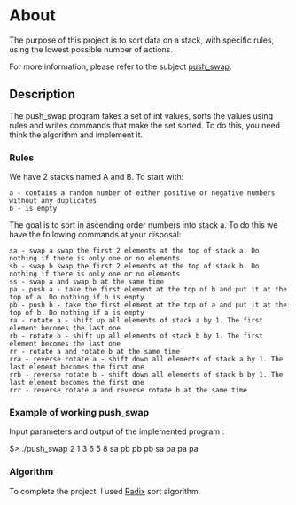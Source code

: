 # About

The purpose of this project is to sort data on a stack, with specific rules, using the lowest possible number of actions.

For more information, please refer to the subject [push_swap](https://github.com/Sndrn/42_cursus/tree/main/Subjects_PDFs).

## Description

The push_swap program takes a set of int values, sorts the values using rules and writes commands that make the set sorted. To do this, you need think the algorithm and implement it.

### Rules

We have 2 stacks named A and B. To start with:

    a - contains a random number of either positive or negative numbers without any duplicates
    b - is empty

The goal is to sort in ascending order numbers into stack a. To do this we have the following commands at your disposal:

    sa - swap a swap the first 2 elements at the top of stack a. Do nothing if there is only one or no elements
    sb - swap b swap the first 2 elements at the top of stack b. Do nothing if there is only one or no elements
    ss - swap a and swap b at the same time
    pa - push a - take the first element at the top of b and put it at the top of a. Do nothing if b is empty
    pb - push b - take the first element at the top of a and put it at the top of b. Do nothing if a is empty
    ra - rotate a - shift up all elements of stack a by 1. The first element becomes the last one
    rb - rotate b - shift up all elements of stack b by 1. The first element becomes the last one
    rr - rotate a and rotate b at the same time
    rra - reverse rotate a - shift down all elements of stack a by 1. The last element becomes the first one
    rrb - reverse rotate b - shift down all elements of stack b by 1. The last element becomes the first one
    rrr - reverse rotate a and reverse rotate b at the same time

### Example of working push_swap

Input parameters and output of the implemented program :

$> ./push_swap 2 1 3 6 5 8
sa
pb
pb
pb
sa
pa
pa
pa


### Algorithm

To complete the project, I used [Radix](https://medium.com/nerd-for-tech/push-swap-tutorial-fa746e6aba1e) sort algorithm. 
